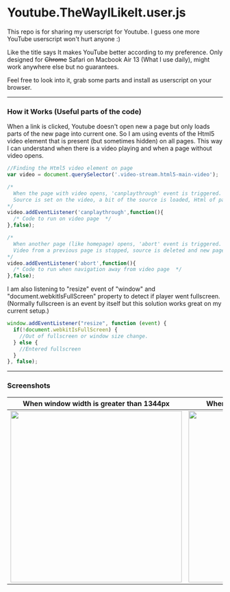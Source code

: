 # Youtube.TheWayILikeIt.user.js
This repo is for sharing my userscript for Youtube. I guess one more YouTube userscript won't hurt anyone :)

Like the title says It makes YouTube better according to my preference. Only designed for ~~Chrome~~ Safari on Macbook Air 13 (What I use daily), might work anywhere else but no guarantees.

Feel free to look into it, grab some parts and install as userscript on your browser.

---
### How it Works (Useful parts of the code)

When a link is clicked, Youtube doesn't open new a page but only loads parts of the new page into current one. So I am using events of the Html5 video element that is present (but sometimes hidden) on all pages. This way I can understand when there is a video playing and when a page without video opens.

```javascript
//Finding the Html5 video element on page
var video = document.querySelector('.video-stream.html5-main-video');

/*
  When the page with video opens, 'canplaythrough' event is triggered.
  Source is set on the video, a bit of the source is loaded, Html of page is ready.
*/
video.addEventListener('canplaythrough',function(){
  /* Code to run on video page  */
},false);

/*
  When another page (like homepage) opens, 'abort' event is triggered.
  Video from a previous page is stopped, source is deleted and new page is loading.
*/
video.addEventListener('abort',function(){
  /* Code to run when navigation away from video page  */
},false);
```

I am also listening to "resize" event of "window" and "document.webkitIsFullScreen" property to detect if player went fullscreen. (Normally fullscreen is an event by itself but this solution works great on my current setup.)

```javascript
window.addEventListener("resize", function (event) {
  if(!document.webkitIsFullScreen) {
    //Out of fullscreen or window size change.
  } else {
    //Entered fullscreen
  }
}, false);
```

---
### Screenshots

|When window width is greater than 1344px|When window width is less than 1000px|
|---|---|
|<img src="http://i.imgur.com/zc2UC6A.png" width="400">|<img src="http://i.imgur.com/eWk6CeS.png" width="400">|

